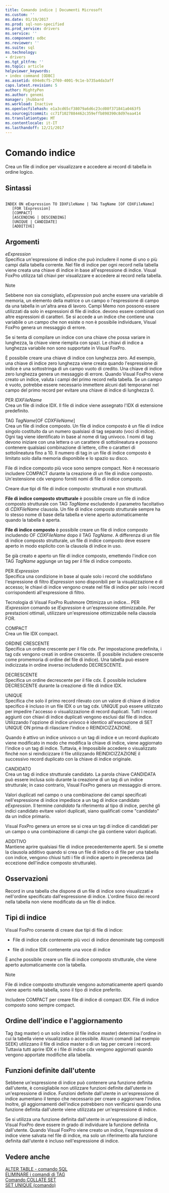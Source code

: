```yaml
---
title: Comando indice | Documenti Microsoft
ms.custom: ''
ms.date: 01/19/2017
ms.prod: sql-non-specified
ms.prod_service: drivers
ms.service: ''
ms.component: odbc
ms.reviewer: ''
ms.suite: sql
ms.technology:
- drivers
ms.tgt_pltfrm: ''
ms.topic: article
helpviewer_keywords:
- index command [ODBC]
ms.assetid: 694e8cf5-2f69-4001-9c1e-b735a4da3aff
caps.latest.revision: 5
author: MightyPen
ms.author: genemi
manager: jhubbard
ms.workload: Inactive
ms.openlocfilehash: e1a3cd65cf38079a6d6c23cd08f371841a0463f5
ms.sourcegitcommit: cc71f1027884462c359effb898390c8d97eaa414
ms.translationtype: MT
ms.contentlocale: it-IT
ms.lasthandoff: 12/21/2017
---
```

# <a name="index-command"></a>Comando indice
Crea un file di indice per visualizzare e accedere ai record di tabella in ordine logico.  
  
## <a name="syntax"></a>Sintassi  
  
```  
  
INDEX ON eExpression TO IDXFileName | TAG TagName [OF CDXFileName]  
   [FOR lExpression]  
   [COMPACT]  
   [ASCENDING | DESCENDING]  
   [UNIQUE | CANDIDATE]  
   [ADDITIVE]  
```  
  
## <a name="arguments"></a>Argomenti  
 *eExpression*  
 Specifica un'espressione di indice che può includere il nome di uno o più campi dalla tabella corrente. Nel file di indice per ogni record nella tabella viene creata una chiave di indice in base all'espressione di indice. Visual FoxPro utilizza tali chiavi per visualizzare e accedere ai record nella tabella.  
  
> [!NOTE]  
>  Sebbene non sia consigliato, *eExpression* può anche essere una variabile di memoria, un elemento della matrice o un campo o l'espressione di campo da una tabella in un'altra area di lavoro. Campi Memo non possono essere utilizzati da solo in espressioni di file di indice. devono essere combinati con altre espressioni di caratteri. Se si accede a un indice che contiene una variabile o un campo che non esiste o non è possibile individuare, Visual FoxPro genera un messaggio di errore.  
  
 Se si tenta di compilare un indice con una chiave che possa variare in lunghezza, la chiave viene riempita con spazi. Le chiavi di indice a lunghezza variabile non sono supportate in Visual FoxPro.  
  
 È possibile creare una chiave di indice con lunghezza zero. Ad esempio, una chiave di indice zero lunghezza viene creata quando l'espressione di indice è una sottostringa di un campo vuoto di credito. Una chiave di indice zero lunghezza genera un messaggio di errore. Quando Visual FoxPro viene creato un indice, valuta i campi del primo record nella tabella. Se un campo è vuoto, potrebbe essere necessario immettere alcuni dati temporanei nel campo del primo record per evitare una chiave di indice di lunghezza 0.  
  
 PER *IDXFileName*  
 Crea un file di indice IDX. Il file di indice viene assegnato l'IDX di estensione predefinito.  
  
 TAG *TagName*[OF *CDXFileName*]  
 Crea un file di indice composto. Un file di indice composto è un file di indice singolo costituito da un numero qualsiasi di tag separato (voci di indice). Ogni tag viene identificato in base al nome di tag univoco. I nomi di tag devono iniziare con una lettera o un carattere di sottolineatura e possono contenere qualsiasi combinazione di lettere, cifre o caratteri di sottolineatura fino a 10. Il numero di tag in un file di indice composto è limitato solo dalla memoria disponibile e lo spazio su disco.  
  
 File di indice composto più voce sono sempre compact. Non è necessario includere COMPACT durante la creazione di un file di indice composto. Un'estensione cdx vengono forniti nomi di file di indice composto.  
  
 Creare due tipi di file di indice composto: strutturali e non strutturali.  
  
 **File di indice composto strutturale** è possibile creare un file di indice composto strutturale con TAG *TagName* escludendo il parametro facoltativo di *CDXFileName* clausola. Un file di indice composto strutturale sempre ha lo stesso nome di base della tabella e viene aperto automaticamente quando la tabella è aperta.  
  
 **File di indice composto** è possibile creare un file di indice composto includendo OF *CDXFileName* dopo il TAG *TagName*. A differenza di un file di indice composto strutturale, un file di indice composto deve essere aperto in modo esplicito con la clausola di indice in uso.  
  
 Se già creato e aperto un file di indice composto, emettendo l'indice con TAG *TagName* aggiunge un tag per il file di indice composto.  
  
 PER *lExpression*  
 Specifica una condizione in base al quale solo i record che soddisfano l'espressione di filtro *lExpression* sono disponibili per la visualizzazione e di accesso; le chiavi di indice vengono create nel file di indice per solo i record corrispondenti all'espressione di filtro.  
  
 Tecnologia di Visual FoxPro Rushmore Ottimizza un indice... PER *lExpression* comando se *lExpression* è un'espressione ottimizzabile. Per prestazioni ottimali, utilizzare un'espressione ottimizzabile nella clausola FOR.  
  
 COMPACT  
 Crea un file IDX compact.  
  
 ORDINE CRESCENTE  
 Specifica un ordine crescente per il file cdx. Per impostazione predefinita, i tag cdx vengono creati in ordine crescente. (È possibile includere crescente come promemoria di ordine del file di indice). Una tabella può essere indicizzata in ordine inverso includendo DECRESCENTE.  
  
 DECRESCENTE  
 Specifica un ordine decrescente per il file cdx. È possibile includere DECRESCENTE durante la creazione di file di indice IDX.  
  
 UNIQUE  
 Specifica che solo il primo record rilevato con un valore di chiave di indice specifico è incluso in un file IDX o un tag cdx. UNIQUE può essere utilizzato per impedire l'accesso o visualizzazione di record duplicati. Tutti i record aggiunti con chiavi di indice duplicati vengono esclusi dal file di indice. Utilizzando l'opzione di indice univoco è identico all'esecuzione di SET UNIQUE ON prima di rilasciare l'indice o REINDICIZZAZIONE.  
  
 Quando è attivo un indice univoco o un tag di indice e un record duplicato viene modificato in modo che modifica la chiave di indice, viene aggiornato l'indice o un tag di indice. Tuttavia, è Impossibile accedere o visualizzato finché non si reindicizzare il file utilizzando REINDICIZZAZIONE il successivo record duplicato con la chiave di indice originale.  
  
 CANDIDATO  
 Crea un tag di indice strutturale candidato. La parola chiave CANDIDATA può essere inclusa solo durante la creazione di un tag di un indice strutturale; in caso contrario, Visual FoxPro genera un messaggio di errore.  
  
 Valori duplicati nel campo o una combinazione dei campi specificati nell'espressione di indice impedisce a un tag di indice candidato *eExpression*. Il termine *candidato* fa riferimento al tipo di indice, perché gli indici candidato evitare valori duplicati, siano qualificati come "candidato" da un indice primario.  
  
 Visual FoxPro genera un errore se si crea un tag di indice di candidati per un campo o una combinazione di campi che già contiene valori duplicati.  
  
 ADDITIVO  
 Mantiene aprire qualsiasi file di indice precedentemente aperti. Se si omette la clausola additivo quando si crea un file di indice o di file per una tabella con indice, vengono chiusi tutti i file di indice aperto in precedenza (ad eccezione dell'indice composto strutturale).  
  
## <a name="remarks"></a>Osservazioni  
 Record in una tabella che dispone di un file di indice sono visualizzati e nell'ordine specificato dall'espressione di indice. L'ordine fisico dei record nella tabella non viene modificato da un file di indice.  
  
## <a name="index-types"></a>Tipi di indice  
 Visual FoxPro consente di creare due tipi di file di indice:  
  
-   File di indice cdx contenente più voci di indice denominate tag compositi  
  
-   file di indice IDX contenente una voce di indice  
  
 È anche possibile creare un file di indice composto strutturale, che viene aperto automaticamente con la tabella.  
  
> [!NOTE]  
>  File di indice composto strutturale vengono automaticamente aperti quando viene aperto nella tabella, sono il tipo di indice preferito.  
  
 Includere COMPACT per creare file di indice di compact IDX. File di indice composto sono sempre compact.  
  
## <a name="index-order-and-updating"></a>Ordine dell'indice e l'aggiornamento  
 Tag (tag master) o un solo indice (il file indice master) determina l'ordine in cui la tabella viene visualizzata o accessibile. Alcuni comandi (ad esempio SEEK) utilizzano il file di indice master o di un tag per cercare i record. Tuttavia tutti aprire IDX e i file di indice cdx vengono aggiornati quando vengono apportate modifiche alla tabella.  
  
## <a name="user-defined-functions"></a>Funzioni definite dall'utente  
 Sebbene un'espressione di indice può contenere una funzione definita dall'utente, è consigliabile non utilizzare funzioni definite dall'utente in un'espressione di indice. Funzioni definite dall'utente in un'espressione di indice aumentano il tempo che necessario per creare o aggiornare l'indice. Inoltre, gli aggiornamenti dell'indice potrebbero non verificarsi quando una funzione definita dall'utente viene utilizzata per un'espressione di indice.  
  
 Se si utilizza una funzione definita dall'utente in un'espressione di indice, Visual FoxPro deve essere in grado di individuare la funzione definita dall'utente. Quando Visual FoxPro viene creato un indice, l'espressione di indice viene salvata nel file di indice, ma solo un riferimento alla funzione definita dall'utente è incluso nell'espressione di indice.  
  
## <a name="see-also"></a>Vedere anche  
 [ALTER TABLE - comando SQL](../../odbc/microsoft/alter-table-sql-command.md)   
 [ELIMINARE i comandi di TAG](../../odbc/microsoft/delete-tag-command.md)   
 [Comando COLLATE SET](../../odbc/microsoft/set-collate-command.md)   
 [SET UNIQUE (comando)](../../odbc/microsoft/set-unique-command.md)
